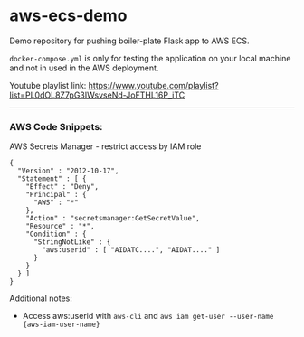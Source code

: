 # aws-ecs-demo
Demo repository for pushing boiler-plate Flask app to AWS ECS.

`docker-compose.yml` is only for testing the application on your local machine and not in used in the AWS deployment.

Youtube playlist link: https://www.youtube.com/playlist?list=PL0dOL8Z7pG3IWsvseNd-JoFTHL16P_iTC

---

### AWS Code Snippets:
AWS Secrets Manager - restrict access by IAM role

```
{
  "Version" : "2012-10-17",
  "Statement" : [ {
    "Effect" : "Deny",
    "Principal" : {
      "AWS" : "*"
    },
    "Action" : "secretsmanager:GetSecretValue",
    "Resource" : "*",
    "Condition" : {
      "StringNotLike" : {
        "aws:userid" : [ "AIDATC....", "AIDAT...." ]
      }
    }
  } ]
}
```
Additional notes:
* Access aws:userid with `aws-cli` and `aws iam get-user --user-name {aws-iam-user-name}`
